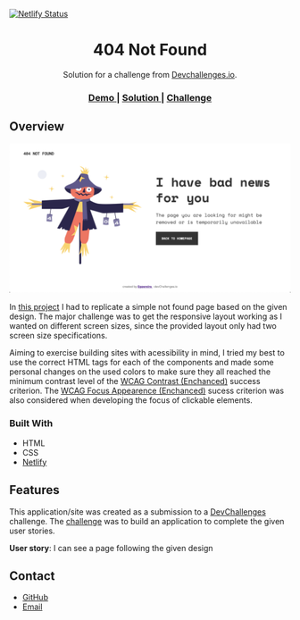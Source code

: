 [![Netlify Status](https://api.netlify.com/api/v1/badges/ad68311d-c260-485b-a7aa-2337fa714d23/deploy-status)](https://app.netlify.com/sites/egpereira-devchallenge-01/deploys)

<h1 align="center">404 Not Found</h1>

<div align="center">
   Solution for a challenge from  <a href="http://devchallenges.io" target="_blank">Devchallenges.io</a>.
</div>

<div align="center">
  <h3>
    <a href="https://egpereira-devchallenge-01.netlify.app/">
      Demo
    </a>
    <span> | </span>
    <a href="https://github.com/Egpereira/404-not-found">
      Solution
    </a>
    <span> | </span>
    <a href="https://devchallenges.io/challenges/wBunSb7FPrIepJZAg0sY">
      Challenge
    </a>
  </h3>
</div>

## Overview

![Project screenshot](./assets/preview.png)

In [this project](https://egpereira-devchallenge-01.netlify.app/) I had to replicate a simple not found page based on the given design. The major challenge was to get the responsive layout working as I wanted on different screen sizes, since the provided layout only had two screen size specifications.

Aiming to exercise building sites with acessibility in mind, I tried my best to use the correct HTML tags for each of the components and made some personal changes on the used colors to make sure they all reached the minimum contrast level of the [WCAG Contrast (Enchanced)](https://www.w3.org/WAI/WCAG21/Understanding/contrast-enhanced) success criterion. The [WCAG Focus Appearence (Enchanced)](https://w3c.github.io/wcag/understanding/focus-appearance-enhanced) sucess criterion was also considered when developing the focus of clickable elements.

### Built With

- HTML
- CSS
- [Netlify](https://www.netlify.com/)

## Features

This application/site was created as a submission to a [DevChallenges](https://devchallenges.io/challenges) challenge. The [challenge](https://devchallenges.io/challenges/wBunSb7FPrIepJZAg0sY) was to build an application to complete the given user stories.

**User story**: I can see a page following the given design

## Contact

- [GitHub](https://github.com/Egpereira)
- [Email](mailto:egpereira05@gmail.com)
